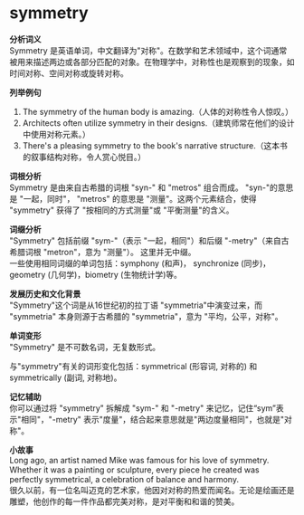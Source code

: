 # symmetry

**分析词义**  
Symmetry 是英语单词，中文翻译为"对称"。在数学和艺术领域中，这个词通常被用来描述两边或各部分匹配的对象。在物理学中，对称性也是观察到的现象，如时间对称、空间对称或旋转对称。

  

**列举例句**

  

1.  The symmetry of the human body is amazing.（人体的对称性令人惊叹。）
2.  Architects often utilize symmetry in their designs.（建筑师常在他们的设计中使用对称元素。）
3.  There's a pleasing symmetry to the book's narrative structure.（这本书的叙事结构对称，令人赏心悦目。）

  

**词根分析**  
Symmetry 是由来自古希腊的词根 "syn-" 和 "metros" 组合而成。 "syn-"的意思是 "一起，同时"， "metros" 的意思是 "测量"。这两个元素结合，使得 "symmetry" 获得了 "按相同的方式测量"或 "平衡测量"的含义。

  

**词缀分析**  
"Symmetry" 包括前缀 "sym-"（表示 "一起，相同"）和后缀 "-metry"（来自古希腊词根 "metron"，意为 "测量"）。 这里并无中缀。  
一些使用相同词缀的单词包括：symphony (和声)， synchronize (同步)，geometry (几何学)，biometry (生物统计学)等。

  

**发展历史和文化背景**  
"Symmetry"这个词是从16世纪初的拉丁语 "symmetria"中演变过来，而 "symmetria" 本身则源于古希腊的 "symmetria"，意为 "平均，公平，对称"。

  

**单词变形**  
"Symmetry" 是不可数名词，无复数形式。

  

与"symmetry"有关的词形变化包括：symmetrical (形容词, 对称的) 和 symmetrically (副词, 对称地)。

  

**记忆辅助**  
你可以通过将 "symmetry" 拆解成 "sym-" 和 "-metry" 来记忆，记住“sym”表示"相同"，"-metry" 表示"度量"，结合起来意思就是"两边度量相同"，也就是"对称"。

  

**小故事**  
Long ago, an artist named Mike was famous for his love of symmetry. Whether it was a painting or sculpture, every piece he created was perfectly symmetrical, a celebration of balance and harmony.  
很久以前，有一位名叫迈克的艺术家，他因对对称的热爱而闻名。无论是绘画还是雕塑，他创作的每一件作品都完美对称，是对平衡和和谐的赞美。
